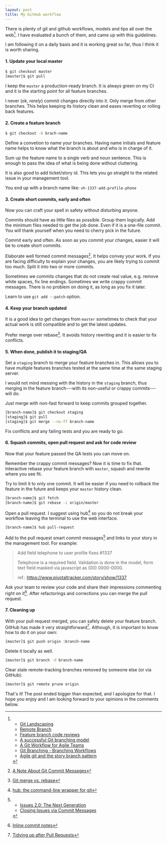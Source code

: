 ```yaml
---
layout: post
title: My GitHub workflow
---
```


There is plenty of git and github workflows, models and tips all over
the web[^1]. I have evaluated a bunch of them, and came up with this
guidelines.

I am following it on a daily basis and it is working great so far, thus
I think it is worth sharing.

#### 1. Update your local master
```sh
$ git checkout master
[master]$ git pull
```

I keep the `master` a production-ready branch. It is always green on my
CI and it is the starting point for all feature branches.

I never (ok, _rarely_) commit changes directly into it. Only merge from
other branches. This helps keeping its history clean and eases reverting
or rolling back features.

#### 2. Create a feature branch
```sh
$ git checkout -b brach-name
```

Define a convetion to name your branches. Having name initials and
feature name helps to know what the branch is about and who is
in charge of it.

Sum up the feature name to a single verb and noun sentence. This is
enough to pass the idea of what is being done without cluttering.

It is also good to add ticket/story id. This lets you go straight to
the related issue in your management tool.

You end up with a branch name like: `vh-1337-add-profile-phone`

#### 3. Create short commits, early and often
Now you can craft your spell in safety without disturbing anyone.

Commits should have as little files as possible. Group them logically.
Add the minimum files needed to get the job done. Even if it is a
one-file commit. You will thank yourself when you need to cherry pick in
the future.

Commit early and often. As soon as you commit your changes, easier it
will be to create short commits.

Elaborate well formed commit messages[^2]. It helps convey your
work. If you are facing difficulty to explain your changes, you are
likely trying to commit too much. Split it into two or more commits.

Sometimes we commits changes that do not create real value, e.g.
remove white spaces, fix line endings. Sometimes we write crappy
commit messages. There is no problem on doing it, as long as you fix it
later.

Learn to use `git add --patch` option.

#### 4. Keep your branch updated
It is a good idea to get changes from `master` sometimes to check that
your actual work is still compatible and to get the latest updates.

Prefer merge over rebase[^3]. It avoids history rewriting and it is
easier to fix conflicts.

#### 5. When done, publish it to staging/QA
Set a `staging` branch to merge your feature branches in. This allows
you to have multiple features branches tested at the same time at the
same staging server.

I would not mind messing with the history in the `staging` branch, thus
merging in the feature branch---with its non-useful or crappy
commits---will do.

Just merge with non-fast forward to keep commits grouped together.

```sh
[branch-name]$ git checkout staging
[staging]$ git pull
[staging]$ git merge --no-ff branch-name
```

Fix conflicts and any failing tests and you are ready to go.

#### 6. Squash commits, open pull request and ask for code review
Now that your feature passed the QA tests you can move on.

Remember the crappy commit messages? Now it is time to fix that.
Interactive rebase your feature branch with `master`, squash and rewrite
where you see fit.

Try to limit it to only one commit. It will be easier if you need to
rollback the feature in the future and keeps your `master` history
clean.

```sh
[branch-name]$ git fetch
[branch-name]$ git rebase -i origin/master
```


Open a pull request. I suggest using hub[^4] so you do not
break your workflow leaving the terminal to use the web interface.

```sh
[branch-name]$ hub pull-request
```

Add to the pull request smart commit messages[^5] and links to your
story in the management tool. For example:

> Add field telephone to user profile fixes #1337
>
> Telephone is a required field. Validation is done in the model,
> form text field masked via javascript as (00) 0000-0000.
>
> ref.: https://www.pivotaltracker.com/story/show/1337

Ask your team to review your code and share their
impressions commenting right on it[^6]. After refactorings and
corrections you can merge the pull request.

#### 7. Cleaning up
With your pull request merged, you can safely delete your feature
branch. GitHub has made it very straightforward[^7]. Although, it is
important to know how to do it on your own:

```sh
[master]$ git push origin :branch-name
```

Delete it locally as well.

```sh
[master]$ git branch -d branch-name
```

Clear stale remote-tracking branches removed by someone else (or via GitHub):

```sh
[master]$ git remote prune origin
```

That's it! The post ended bigger than expected, and I apologize for
that. I hope you enjoy and I am looking forward to your opinions in
the comments below.

[^1]:
    * [Git Landscaping](http://robots.thoughtbot.com/post/29355216290/git-landscaping)
    * [Remote Branch](http://robots.thoughtbot.com/post/21306813001/remote-branch)
    * [Feature branch code reviews](http://robots.thoughtbot.com/post/2831837714/feature-branch-code-reviews)
    * [A successful Git branching model](http://nvie.com/posts/a-successful-git-branching-model)
    * [A Git Workflow for Agile Teams](http://reinh.com/blog/2009/03/02/a-git-workflow-for-agile-teams.html)
    * [Git Branching - Branching Workflows](http://git-scm.com/book/ch3-4.html)
    * [Agile git and the story branch pattern](http://blog.hasmanythrough.com/2008/12/18/agile-git-and-the-story-branch-pattern)

[^2]: [A Note About Git Commit Messages](http://tbaggery.com/2008/04/19/a-note-about-git-commit-messages.html)

[^3]: [Git merge vs. rebase](http://mislav.uniqpath.com/2013/02/merge-vs-rebase)

[^4]: [hub: the command-line wrapper for git](http://defunkt.io/hub/)

[^5]:
    * [Issues 2.0: The Next Generation](https://github.com/blog/831-issues-2-0-the-next-generation)
    * [Closing Issues via Commit
      Messages](https://github.com/blog/1386-closing-issues-via-commit-messages)

[^6]: [Inline commit notes](https://github.com/blog/622-inline-commit-notes)

[^7]: [Tidying up after Pull Requests](https://github.com/blog/1335-tidying-up-after-pull-requests)

